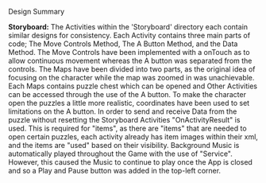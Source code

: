 Design Summary

**Storyboard:**
The Activities within the 'Storyboard' directory each contain similar designs for consistency.
Each Activity contains three main parts of code; The Move Controls Method, The A Button Method, and the Data Method.
The Move Controls have been implemented with a onTouch as to allow continuous movement whereas the A button was separated from the controls.
The Maps have been divided into two parts, as the original idea of focusing on the character while the map was zoomed in was unachievable.
Each Maps contains puzzle chest which can be opened and Other Activities can be accessed through the use of the A button.
To make the character open the puzzles a little more realistic, coordinates have been used to set limitations on the A button.
In order to send and receive Data from the puzzle without resetting the Storyboard Activities "OnActivityResult" is used.
This is required for "items", as there are "items" that are needed to open certain puzzles,
each activity already has item images within their xml, and the items are "used" based on their visibility.
Background Music is automatically played throughout the Game with the use of "Service". However, this caused the Music to continue to
play once the App is closed and so a Play and Pause button was added in the top-left corner.

